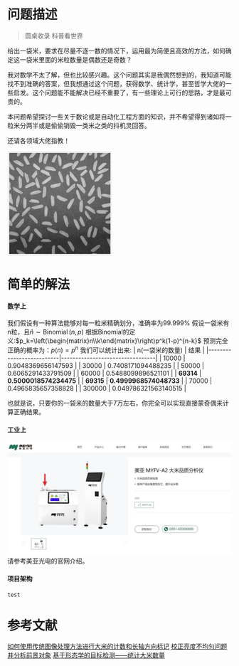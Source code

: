 # 问题描述
>圆桌收录
科普看世界

给出一袋米，要求在尽量不逐一数的情况下，运用最为简便且高效的方法，如何确定这一袋米里面的米粒数量是偶数还是奇数？

我对数学不太了解，但也比较感兴趣。这个问题其实是我偶然想到的，我知道可能找不到准确的答案，但我想通过这个问题，获得数学、统计学，甚至哲学大佬的一些启发。这个问题能不能解决已经不重要了，有一些理论上可行的思路，才是最可贵的。

本问题希望探讨一些关于数论或是自动化工程方面的知识，并不希望得到诸如将一粒米分两半或是偷偷销毁一类米之类的抖机灵回答。

还请各领域大佬指教！

![matlab中的rice图片](./images/rice.png)


# 简单的解法
#### 数学上
我们假设有一种算法能够对每一粒米精确划分，准确率为99.999%
假设一袋米有n粒，且$\hat{n}\sim \operatorname{Binomial}(n,p)$
根据Binomial的定义:$p_k=\left(\begin{matrix}n\\k\end{matrix}\right)p^k(1-p)^{n-k}$
预测完全正确的概率为：$p(n)=p^n$
我们可以统计出来:
| n(一袋米的数量)               | 结果                            |
|--------------------------|---------------------------------|
| 10000            | 0.9048369656147593              |
| 30000            | 0.7408171094488235              |
| 50000            | 0.6065291433791509              |
| 60000            | 0.5488099896521101              |
| __69314__            | __0.5000018574234475__              |
| __69315__            | __0.4999968574048733__              |
| 70000            | 0.4965835657358828              |
| 300000           | 0.049786321563140515            |

也就是说，只要你的一袋米的数量大于7万左右，你完全可以实现直接蒙奇偶来计算正确结果。
#### 工业上
![自动化学长给你做机器.jpg](./images/ricemachine.png)
请参考美亚光电的官网介绍。

#### 项目架构
```
test
```
# 参考文献
[如何使用传统图像处理方法进行大米的计数和长轴方向标记](https://zhuanlan.zhihu.com/p/426764367)
[校正亮度不均匀问题并分析前景对象](https://ww2.mathworks.cn/help/images/correcting-nonuniform-illumination.html)
[基于形态学的目标检测——统计大米数量](https://blog.csdn.net/weixin_50731917/article/details/128463253)